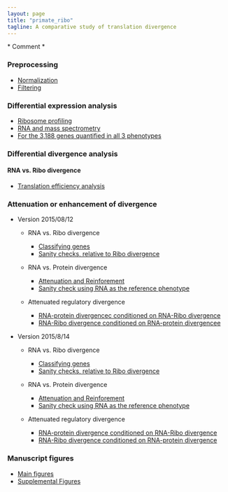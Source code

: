 ```yaml
---
layout: page
title: "primate_ribo"
tagline: A comparative study of translation divergence
---
```


\* Comment \*

### Preprocessing

- [Normalization](project/analysis/upcoming.html)
- [Filtering](project/analysis/upcoming.html)



### Differential expression analysis

- [Ribosome profiling](project/analysis/DE-ribo.html)
- [RNA and mass spectrometry](project/analysis/upcoming.html)
- [For the 3,188 genes quantified in all 3 phenotypes](project/analysis/upcoming.html)



### Differential divergence analysis

####  RNA vs. Ribo divergence

   - [Translation efficiency analysis](project/analysis/compare-ribo-rna-divergence.html)





### Attenuation or enhancement of divergence

* Version 2015/08/12

  * RNA vs. Ribo divergence
    * [Classifying genes](project/analysis/compare-ribo-rna-direction.html)
    * [Sanity checks, relative to Ribo divergence](project/analysis/divergence-check-rna-ref.html)

  * RNA vs. Protein divergence

    * [Attenuation and Reinforement](project/analysis/compare-rna-pro-divergence.html)
    * [Sanity check using RNA as the reference phenotype](project/analysis/divergence-check-pro-ref-rna.html)

  * Attenuated regulatory divergence
    * [RNA-protein divergencec conditioned on RNA-Ribo divergence](project/analysis/translation_efficiency_and_protein.html)
    * [RNA-Ribo divergence conditioned on RNA-protein divergencee](project/analysis/translation_and_attenuated_protein.html)


* Version 2015/8/14

  * RNA vs. Ribo divergence 
    * [Classifying genes](project/analysis/compare-ribo-rna-direction.html)
    * [Sanity checks, relative to Ribo divergence](project/analysis/divergence-check-rna-ref.html)

  * RNA vs. Protein divergence
    * [Attenuation and Reinforement](project/analysis/compare-rna-pro-divergence.html)
    * [Sanity check using RNA as the reference phenotype](project/analysis/divergence-check-pro-ref-rna.html)

  * Attenuated regulatory divergence
    * [RNA-protein divergence conditioned on RNA-Ribo divergence](project/analysis/translation-efficiency-protein-divergence-20150814.html)
    * [RNA-Ribo divergence conditioned on RNA-protein divergence](project/analysis/translation_and_attenuated_protein_new_def.html)






### Manuscript figures

- [Main figures](upcoming.html)
- [Supplemental Figures](upcoming.html)
